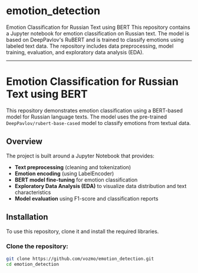 # emotion_detection
Emotion Classification for Russian Text using BERT This repository contains a Jupyter notebook for emotion classification on Russian text. The model is based on DeepPavlov's RuBERT and is trained to classify emotions using labeled text data. The repository includes data preprocessing, model training, evaluation, and exploratory data analysis (EDA).

___

# Emotion Classification for Russian Text using BERT

This repository demonstrates emotion classification using a BERT-based model for Russian language texts. The model uses the pre-trained `DeepPavlov/rubert-base-cased` model to classify emotions from textual data.

## Overview
The project is built around a Jupyter Notebook that provides:
- **Text preprocessing** (cleaning and tokenization)
- **Emotion encoding** (using LabelEncoder)
- **BERT model fine-tuning** for emotion classification
- **Exploratory Data Analysis (EDA)** to visualize data distribution and text characteristics
- **Model evaluation** using F1-score and classification reports

## Installation

To use this repository, clone it and install the required libraries.

### Clone the repository:
```bash
git clone https://github.com/vozmo/emotion_detection.git
cd emotion_detection
